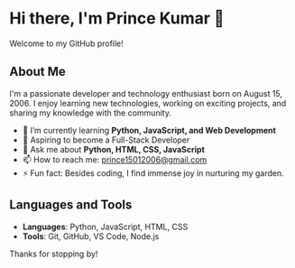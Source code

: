 # Hi there, I'm Prince Kumar 👋

Welcome to my GitHub profile!

## About Me

I'm a passionate developer and technology enthusiast born on August 15, 2006. I enjoy learning new technologies, working on exciting projects, and sharing my knowledge with the community.

- 🌱 I’m currently learning **Python, JavaScript, and Web Development**
- 💼 Aspiring to become a Full-Stack Developer
- 💬 Ask me about **Python, HTML, CSS, JavaScript**
- 📫 How to reach me: [prince15012006@gmail.com](mailto:prince15012006@gmail.com)
- ⚡ Fun fact: Besides coding, I find immense joy in nurturing my garden.

## Languages and Tools

- **Languages**: Python, JavaScript, HTML, CSS
- **Tools**: Git, GitHub, VS Code, Node.js

Thanks for stopping by!
